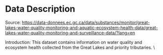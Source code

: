 # Data Description

Source: https://data-donnees.ec.gc.ca/data/substances/monitor/great-lakes-water-quality-monitoring-and-aquatic-ecosystem-health-data/great-lakes-water-quality-monitoring-and-surveillance-data/?lang=en

Introduction: This dataset contains information on water quality and ecosystem health collected from the Great Lakes and priority tributaries. \
